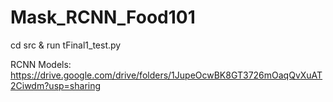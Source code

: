 # Mask_RCNN_Food101
cd src & run tFinal1_test.py

RCNN Models: https://drive.google.com/drive/folders/1JupeOcwBK8GT3726mOaqQvXuAT2Ciwdm?usp=sharing
